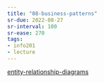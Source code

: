 ```yaml
---
title: "08-business-patterns"
sr-due: 2022-08-27
sr-interval: 100
sr-ease: 270
tags: 
- info201 
- lecture
---
```


[entity-relationship-diagrams](notes/entity-relationship-diagrams.md)
